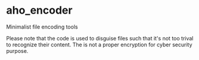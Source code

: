 # aho_encoder
Minimalist file encoding tools

Please note that the code is used to disguise files such that it's not too trival to recognize their content. The is not a proper encryption for cyber security purpose.

